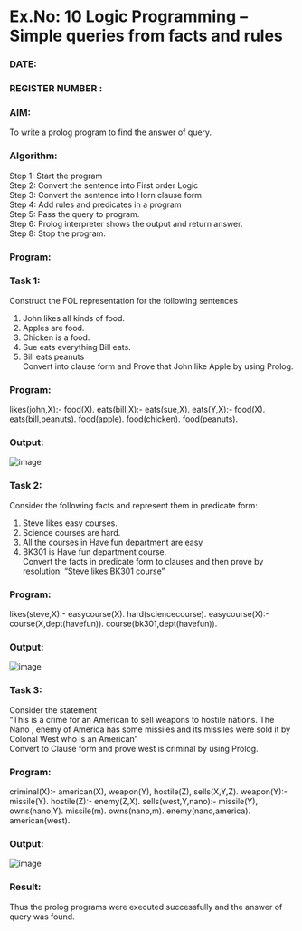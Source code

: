 # Ex.No: 10  Logic Programming –  Simple queries from facts and rules
### DATE:                                                                            
### REGISTER NUMBER : 
### AIM: 
To write a prolog program to find the answer of query. 
###  Algorithm:
 Step 1: Start the program <br> 
 Step 2: Convert the sentence into First order Logic  <br> 
 Step 3:  Convert the sentence into Horn clause form  <br> 
 Step 4: Add rules and predicates in a program   <br> 
 Step 5:  Pass the query to program. <br> 
 Step 6: Prolog interpreter shows the output and return answer. <br> 
 Step 8:  Stop the program.
### Program:
### Task 1:
Construct the FOL representation for the following sentences <br> 
1.	John likes all kinds of food.  <br> 
2.	Apples are food.  <br> 
3.	Chicken is a food.  <br> 
4.	Sue eats everything Bill eats. <br> 
5.	 Bill eats peanuts  <br> 
   Convert into clause form and Prove that John like Apple by using Prolog. <br> 
### Program:
likes(john,X):- food(X). eats(bill,X):- eats(sue,X). eats(Y,X):- food(X). eats(bill,peanuts). food(apple). food(chicken). food(peanuts).
### Output:
![image](https://github.com/user-attachments/assets/74bead04-8803-4f35-83de-82e08db8a6fb)


### Task 2:
Consider the following facts and represent them in predicate form: <br>              
1.	Steve likes easy courses. <br> 
2.	Science courses are hard. <br> 
3. All the courses in Have fun department are easy <br> 
4. BK301 is Have fun department course.<br> 
Convert the facts in predicate form to clauses and then prove by resolution: “Steve likes BK301 course”<br> 

### Program:
likes(steve,X):- easycourse(X). hard(sciencecourse). easycourse(X):- course(X,dept(havefun)). course(bk301,dept(havefun)).


### Output:
![image](https://github.com/user-attachments/assets/ee52282f-7792-4ec3-9d92-09af42589ed2)



### Task 3:
Consider the statement <br> 
“This is a crime for an American to sell weapons to hostile nations. The Nano , enemy of America has some missiles and its missiles were sold it by Colonal West who is an American” <br> 
Convert to Clause form and prove west is criminal by using Prolog.<br> 
### Program:
criminal(X):- american(X), weapon(Y), hostile(Z), sells(X,Y,Z). weapon(Y):- missile(Y). hostile(Z):- enemy(Z,X). sells(west,Y,nano):- missile(Y), owns(nano,Y). missile(m). owns(nano,m). enemy(nano,america). american(west).

### Output:
![image](https://github.com/user-attachments/assets/a712b116-ea4a-402a-88b1-b0ccf6fb2604)

### Result:
Thus the prolog programs were executed successfully and the answer of query was found.
